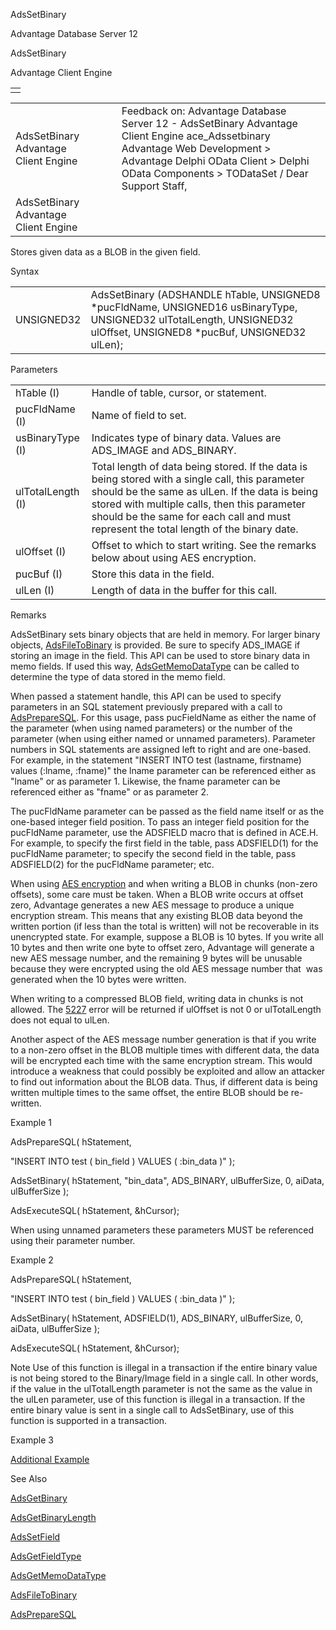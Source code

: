 AdsSetBinary




Advantage Database Server 12  

AdsSetBinary

Advantage Client Engine

|  |
| --- |
|  |

|  |  |  |  |  |
| --- | --- | --- | --- | --- |
| AdsSetBinary  Advantage Client Engine |  |  | Feedback on: Advantage Database Server 12 - AdsSetBinary Advantage Client Engine ace\_Adssetbinary Advantage Web Development > Advantage Delphi OData Client > Delphi OData Components > TODataSet / Dear Support Staff, |  |
| AdsSetBinary  Advantage Client Engine |  |  |  |  |

Stores given data as a BLOB in the given field.

Syntax

|  |  |
| --- | --- |
| UNSIGNED32 | AdsSetBinary (ADSHANDLE hTable,  UNSIGNED8 \*pucFldName,  UNSIGNED16 usBinaryType,  UNSIGNED32 ulTotalLength,  UNSIGNED32 ulOffset,  UNSIGNED8 \*pucBuf,  UNSIGNED32 ulLen); |

Parameters

|  |  |
| --- | --- |
| hTable (I) | Handle of table, cursor, or statement. |
| pucFldName (I) | Name of field to set. |
| usBinaryType (I) | Indicates type of binary data. Values are ADS\_IMAGE and ADS\_BINARY. |
| ulTotalLength (I) | Total length of data being stored. If the data is being stored with a single call, this parameter should be the same as ulLen. If the data is being stored with multiple calls, then this parameter should be the same for each call and must represent the total length of the binary date. |
| ulOffset (I) | Offset to which to start writing. See the remarks below about using AES encryption. |
| pucBuf (I) | Store this data in the field. |
| ulLen (I) | Length of data in the buffer for this call. |

Remarks

AdsSetBinary sets binary objects that are held in memory. For larger binary objects, [AdsFileToBinary](ace_adsfiletobinary.htm) is provided. Be sure to specify ADS\_IMAGE if storing an image in the field. This API can be used to store binary data in memo fields. If used this way, [AdsGetMemoDataType](ace_adsgetmemodatatype.htm) can be called to determine the type of data stored in the memo field.

When passed a statement handle, this API can be used to specify parameters in an SQL statement previously prepared with a call to [AdsPrepareSQL](ace_adspreparesql.htm). For this usage, pass pucFieldName as either the name of the parameter (when using named parameters) or the number of the parameter (when using either named or unnamed parameters). Parameter numbers in SQL statements are assigned left to right and are one-based. For example, in the statement "INSERT INTO test (lastname, firstname) values (:lname, :fname)" the lname parameter can be referenced either as "lname" or as parameter 1. Likewise, the fname parameter can be referenced either as "fname" or as parameter 2.

The pucFldName parameter can be passed as the field name itself or as the one-based integer field position. To pass an integer field position for the pucFldName parameter, use the ADSFIELD macro that is defined in ACE.H. For example, to specify the first field in the table, pass ADSFIELD(1) for the pucFldName parameter; to specify the second field in the table, pass ADSFIELD(2) for the pucFldName parameter; etc.

When using [AES encryption](master_encryption.htm) and when writing a BLOB in chunks (non-zero offsets), some care must be taken. When a BLOB write occurs at offset zero, Advantage generates a new AES message to produce a unique encryption stream. This means that any existing BLOB data beyond the written portion (if less than the total is written) will not be recoverable in its unencrypted state. For example, suppose a BLOB is 10 bytes. If you write all 10 bytes and then write one byte to offset zero, Advantage will generate a new AES message number, and the remaining 9 bytes will be unusable because they were encrypted using the old AES message number that  was generated when the 10 bytes were written.

When writing to a compressed BLOB field, writing data in chunks is not allowed. The [5227](error_5227_compression_failed.htm) error will be returned if ulOffset is not 0 or ulTotalLength does not equal to ulLen.

Another aspect of the AES message number generation is that if you write to a non-zero offset in the BLOB multiple times with different data, the data will be encrypted each time with the same encryption stream. This would introduce a weakness that could possibly be exploited and allow an attacker to find out information about the BLOB data. Thus, if different data is being written multiple times to the same offset, the entire BLOB should be re-written.

Example 1

AdsPrepareSQL( hStatement,

"INSERT INTO test ( bin\_field ) VALUES ( :bin\_data )" );

AdsSetBinary( hStatement, "bin\_data", ADS\_BINARY, ulBufferSize, 0, aiData, ulBufferSize );

AdsExecuteSQL( hStatement, &hCursor);

When using unnamed parameters these parameters MUST be referenced using their parameter number.

Example 2

AdsPrepareSQL( hStatement,

"INSERT INTO test ( bin\_field ) VALUES ( :bin\_data )" );

AdsSetBinary( hStatement, ADSFIELD(1), ADS\_BINARY, ulBufferSize, 0, aiData, ulBufferSize );

AdsExecuteSQL( hStatement, &hCursor);

Note Use of this function is illegal in a transaction if the entire binary value is not being stored to the Binary/Image field in a single call. In other words, if the value in the ulTotalLength parameter is not the same as the value in the ulLen parameter, use of this function is illegal in a transaction. If the entire binary value is sent in a single call to AdsSetBinary, use of this function is supported in a transaction.

Example 3

[Additional Example](ace_examples.htm#adssetbinaryexample)

See Also

[AdsGetBinary](ace_adsgetbinary.htm)

[AdsGetBinaryLength](ace_adsgetbinarylength.htm)

[AdsSetField](ace_adssetfield.htm)

[AdsGetFieldType](ace_adsgetfieldtype.htm)

[AdsGetMemoDataType](ace_adsgetmemodatatype.htm)

[AdsFileToBinary](ace_adsfiletobinary.htm)

[AdsPrepareSQL](ace_adspreparesql.htm)